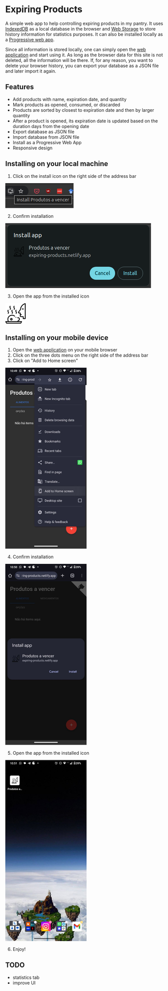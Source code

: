 # Expiring Products

A simple web app to help controlling expiring products in my pantry. It uses [IndexedDB](https://developer.mozilla.org/en-US/docs/Web/API/IndexedDB_API) as a local database in the browser and [Web Storage](https://developer.mozilla.org/en-US/docs/Web/API/Web_Storage_API) to store history information for statistics purposes. It can also be installed locally as a [Progressive web app](https://developer.mozilla.org/en-US/docs/Web/Progressive_web_apps).

Since all information is stored locally, one can simply open the [web application](https://expiring-products.netlify.app/) and start using it. As long as the browser data for this site is not deleted, all the information will be there. If, for any reason, you want to delete your browser history, you can export your database as a JSON file and later import it again.

## Features

- Add products with name, expiration date, and quantity
- Mark products as opened, consumed, or discarded
- Products are sorted by closest to expiration date and then by larger quantity
- After a product is opened, its expiration date is updated based on the duration days from the opening date
- Export database as JSON file
- Import database from JSON file
- Install as a Progressive Web App
- Responsive design

## Installing on your local machine

1. Click on the install icon on the right side of the address bar

![Install as PWA](./readme_img/install_pwa_desktop.png)

2. Confirm installation

![Confirm installation](./readme_img/install_pwa_desktop_confirmation.png)

3. Open the app from the installed icon

<img src="./assets/img/favicon.png" alt="favicon" width="64"/>

## Installing on your mobile device

1. Open the [web application](https://expiring-products.netlify.app/) on your mobile browser
2. Click on the three dots menu on the right side of the address bar
3. Click on "Add to Home screen"

<img src="./readme_img/install_pwa_mobile.jpg" alt="Add to home screen" width="256"/>

4. Confirm installation

<img src="./readme_img/install_pwa_mobile_confirmation.jpg" alt="Confirm installation" width="256"/>

5. Open the app from the installed icon

<img src="./readme_img/pwa_mobile_icon.jpg" alt="App icon" width="256"/>

6. Enjoy!

## TODO

- statistics tab
- improve UI
